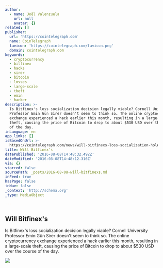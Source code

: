 ```yaml
---
author:
  - name: Joël Valenzuela
    url: null
    avatar: {}
related: []
publisher:
  url: 'https://cointelegraph.com'
  name: CoinTelegraph
  favicon: 'https://cointelegraph.com/favicon.png'
  domain: cointelegraph.com
keywords:
  - cryptocurrency
  - bitfinex
  - hacks
  - sirer
  - bitcoin
  - losses
  - large-scale
  - theft
  - emin
  - hacker
description: >-
  Is Bitfinex's loss socialization decision legally viable? Cornell University
  Professor Emin Gün Sirer doesn't seem to think so. The online cryptocurrency
  exchange experienced a hack earlier this month, resulting in a large-scale
  theft, causing the price of Bitcoin to drop to about $530 USD over the course
  of the day.
inLanguage: en
app_links: []
isBasedOnUrl: >-
  https://cointelegraph.com/news/will-bitfinexs-loss-socialization-hold-up-in-court
title: Will Bitfinex's
datePublished: '2016-08-08T14:48:32.492Z'
dateModified: '2016-08-08T14:48:12.316Z'
via: {}
starred: false
sourcePath: _posts/2016-08-08-will-bitfinexs.md
inFeed: true
hasPage: false
inNav: false
_context: 'http://schema.org'
_type: MediaObject

---
```

<article style=""><h1>Will Bitfinex's</h1><p>Is Bitfinex's loss socialization decision legally viable? Cornell University Professor Emin Gün Sirer doesn't seem to think so. The online cryptocurrency exchange experienced a hack earlier this month, resulting in a large-scale theft, causing the price of Bitcoin to drop to about $530 USD over the course of the day.</p><img src="https://cointelegraph.com/images/725_Ly9jb2ludGVsZWdyYXBoLmNvbS9zdG9yYWdlL3VwbG9hZHMvdmlldy8zMzM0YjJmZjJlNmU3ZmVhZTU3OTAxZGI3ZTVhZWM2Ni5qcGc=.jpg" /></article>